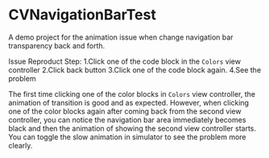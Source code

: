 # CVNavigationBarTest
A demo project for the animation issue when change navigation bar transparency back and forth.

Issue Reproduct Step:
1.Click one of the code block in the `Colors` view controller 
2.Click back button
3.Click one of the code block again.
4.See the problem

The first time clicking one of the color blocks in `Colors` view controller, the animation of transition is good and as expected.
However, when clicking one of the color blocks again after coming back from the second view controller, you can notice the 
navigation bar area immediately becomes black and then the animation of showing the second view controller starts. 
You can toggle the slow animation in simulator to see the problem more clearly. 
